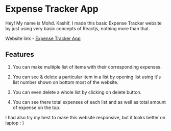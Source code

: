 # Expense Tracker App

Hey! My name is Mohd. Kashif. I made this basic Expense Tracker website by just using very basic concepts of Reactjs, nothing more than that.

Website link - [Expense Tracker App](https://kashifiit.github.io/Reactjs_basic_project/)

## Features

1. You can make multiple list of items with their corresponding expenses.

2. You can see & delete a particular item in a list by opening list using it's list number shown on bottom most of the website.

3. You can even delete a whole list by clicking on delete button.

4. You can see there total expenses of each list and as well as total amount of expense on the top.

I had also try my best to make this website responsive, but it looks better on laptop : )
